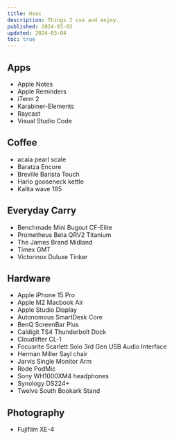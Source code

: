 ```yaml
---
title: Uses
description: Things I use and enjoy.
published: 2024-03-02
updated: 2024-03-04
toc: true
---
```


## Apps

- Apple Notes
- Apple Reminders
- iTerm 2
- Karabiner-Elements
- Raycast
- Visual Studio Code

## Coffee

- acaia pearl scale
- Baratza Encore
- Breville Barista Touch
- Hario gooseneck kettle
- Kalita wave 185

## Everyday Carry

- Benchmade Mini Bugout CF-Elite
- Prometheus Beta QRV2 Titanium
- The James Brand Midland
- Timex GMT
- Victorinox Duluxe Tinker

## Hardware

- Apple iPhone 15 Pro
- Apple M2 Macbook Air
- Apple Studio Display
- Autonomous SmartDesk Core
- BenQ ScreenBar Plus
- Caldigit TS4 Thunderbolt Dock
- Cloudlifter CL-1
- Focusrite Scarlett Solo 3rd Gen USB Audio Interface
- Herman Miller Sayl chair
- Jarvis Single Monitor Arm
- Rode PodMic
- Sony WH1000XM4 headphones
- Synology DS224+
- Twelve South Bookark Stand

## Photography

- Fujifilm XE-4
